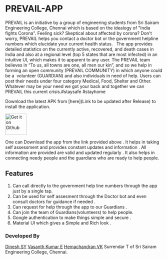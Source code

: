 # PREVAIL-APP

PREVAIL is an initiative by a group of engineering students from Sri Sairam Engineering College, Chennai which is based on the idealogy of "India fights Corona". Feeling sick? Skeptical about affected by corona? Don't worry, PREVAIL helps you contact a doctor bot or the government helpline numbers which elucidate your current health status. 
 
The app provides detailed statistics on the currently active, recovered, and death cases in India and also at a regional level (top 5 states that are most infected) in an intuitive UI, which makes it to apparent to any user. The PREVAIL team believes in “To us, all towns are one, all men our kin”, and so we help in forming an open community (PREVAIL COMMUNITY) in which anyone could be a 
volunteer (GUARDIAN) and also individuals in need of help. Users can post their needs under four category Medical, Food, Shelter and Other. Whatever may be your need we got your back and together we can PREVAIL this current crisis.#staysafe #stayhome 

Download the latest APK from [here](Link to be updated after Release) to install the application.

<td align="center"><a href="Link to be updated after Release"><img src="to be updated from images/get_it_on_github" alt="Get it on Github" height="68"></a></td>

One can Download the app from the link provided above . It helps in taking self assessment and provides constant updates and information . All information are provided are valid and updated regularly . It also helps in connecting needy people and the guardians who are ready to help people.

## Features
1. Can call directly to the government help line numbers through the app just by a single tap.
2. Can be used for self assesment through the Doctor bot and even consult doctors for guidance if needed . 
3. Can request for help through the app to our Guardians .
4. Can join the team of Guardians(volunteers) to help people. 
5. Google authentication to make things simple and secure .
6. Material UI which gives a Simple and Rich look .


### Developed By
[Dinesh SY](https://www.linkedin.com/in/sy-d/)
[Vasanth Kumar E](https://www.linkedin.com/in/vasanth-kumar-967810169/)
[Hemachandran VK](https://www.linkedin.com/in/hemachandranvk/)
Surrendar T
of Sri Sairam Engineering College, Chennai.
